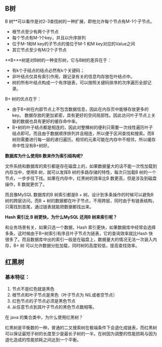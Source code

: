 ## B树

B 树**可以看作是对2-3查找树的一种扩展，即他允许每个节点有M-1个子节点。

- 根节点至少有两个子节点
- 每个节点有M-1个key，并且以升序排列
- 位于M-1和M key的子节点的值位于M-1 和M key对应的Value之间
- 其它节点至少有M/2个子节点

**B+**树是对B树的一种变形树，它与B树的差异在于：

- 有k个子结点的结点必然有k个关键码；
- 非叶结点仅具有索引作用，跟记录有关的信息均存放在叶结点中。
- 树的所有叶结点构成一个有序链表，可以按照关键码排序的次序遍历全部记录。

B+ 树的优点在于：

- 由于B+树在内部节点上不包含数据信息，因此在内存页中能够存放更多的key。 数据存放的更加紧密，具有更好的空间局部性。因此访问叶子节点上关联的数据也具有更好的缓存命中率。
- B+树的叶子结点都是相连的，因此对整棵树的便利只需要一次线性遍历叶子结点即可。而且由于数据顺序排列并且相连，所以便于区间查找和搜索。而B树则需要进行每一层的递归遍历。相邻的元素可能在内存中不相邻，所以缓存命中性没有B+树好。

**数据库为什么使用B 数来作为索引结构呢?**

文件系统和数据库的索引都是存在磁盘上的，如果数据量大的话不能一次性加载到内存当中，使用B 树，就可以发挥B 树的多路存储的特性，每次只加载B 树的一个节点，一步步往下找。如果在内存中，红黑树的效率比B 数更高，但是涉及到磁盘操作，B 数就更优了。

而且像MySQL 数据库的B 树索引都是B + 树。设计到多条操作的时候可以避免B 树的跨层访问。而B + 树的数据都在叶子节点，不用跨层，同时由于有链表结构，只需找到首尾，通过链表就能把数据都找出来。

**Hash 索引比 B 树更快，为什么MySQL 还用B 树来索引呢？**

和业务场景有关，如果只选一个数据，Hash 索引更快，如果数据库中经常会选择多条，这时候由于B+树索引有序且叶子节点为链表，它的查询效率就比Hash 快很多了。而且数据库中出的索引一般是在磁盘上，数据量大的情况无法一次装入内存，B+ 树 可以允许数据分批加载，同时树的高度较低，提高查找效率。



## 红黑树

### 基本特征：

1. 节点不是红色就是黑色
2. 根节点和叶子节点是黑色（叶子节点为 NIL或者空节点）
3. 红色节点的子节点必须是黑色节点
4. 从任意节点到其叶子节点的黑色节点数相等。

在 java 的集合类中，为什么使用红黑树？

红黑树是平衡数的一种，普通的二叉搜索树在极端条件下会退化成链表，而红黑树可以保证最短子树的长度至少是最长子树的一半。在树因为调整的性能损耗与因为退化造成的性能损耗之间达到一个平衡。

